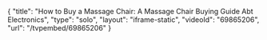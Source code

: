 {
    "title": "How to Buy a Massage Chair: A Massage Chair Buying Guide Abt Electronics",
    "type": "solo",
    "layout": "iframe-static",
    "videoId": "69865206",
    "url": "\/tvpembed\/69865206"
}